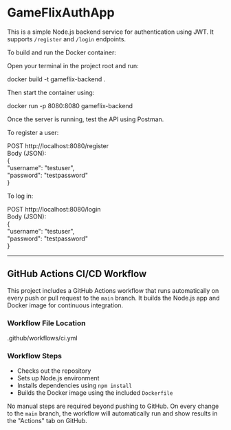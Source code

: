 # GameFlixAuthApp

This is a simple Node.js backend service for authentication using JWT. It supports `/register` and `/login` endpoints.

To build and run the Docker container:

Open your terminal in the project root and run:

docker build -t gameflix-backend .

Then start the container using:

docker run -p 8080:8080 gameflix-backend

Once the server is running, test the API using Postman.

To register a user:

POST http://localhost:8080/register  
Body (JSON):  
{  
  "username": "testuser",  
  "password": "testpassword"  
}

To log in:

POST http://localhost:8080/login  
Body (JSON):  
{  
  "username": "testuser",  
  "password": "testpassword"  
}

---

## GitHub Actions CI/CD Workflow

This project includes a GitHub Actions workflow that runs automatically on every push or pull request to the `main` branch. It builds the Node.js app and Docker image for continuous integration.

### Workflow File Location

.github/workflows/ci.yml

### Workflow Steps

- Checks out the repository
- Sets up Node.js environment
- Installs dependencies using `npm install`
- Builds the Docker image using the included `Dockerfile`

No manual steps are required beyond pushing to GitHub. On every change to the `main` branch, the workflow will automatically run and show results in the "Actions" tab on GitHub.

